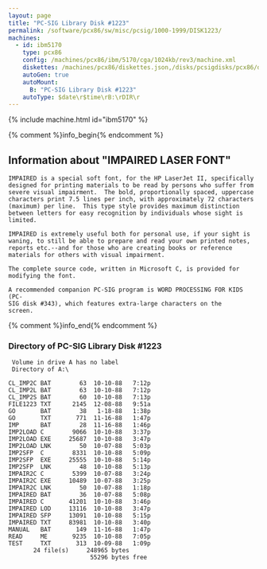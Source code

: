 ```yaml
---
layout: page
title: "PC-SIG Library Disk #1223"
permalink: /software/pcx86/sw/misc/pcsig/1000-1999/DISK1223/
machines:
  - id: ibm5170
    type: pcx86
    config: /machines/pcx86/ibm/5170/cga/1024kb/rev3/machine.xml
    diskettes: /machines/pcx86/diskettes.json,/disks/pcsigdisks/pcx86/diskettes.json
    autoGen: true
    autoMount:
      B: "PC-SIG Library Disk #1223"
    autoType: $date\r$time\rB:\rDIR\r
---
```


{% include machine.html id="ibm5170" %}

{% comment %}info_begin{% endcomment %}

## Information about "IMPAIRED LASER FONT"

    IMPAIRED is a special soft font, for the HP LaserJet II, specifically
    designed for printing materials to be read by persons who suffer from
    severe visual impairment.  The bold, proportionally spaced, uppercase
    characters print 7.5 lines per inch, with approximately 72 characters
    (maximum) per line.  This type style provides maximum distinction
    between letters for easy recognition by individuals whose sight is
    limited.
    
    IMPAIRED is extremely useful both for personal use, if your sight is
    waning, to still be able to prepare and read your own printed notes,
    reports etc.--and for those who are creating books or reference
    materials for others with visual impairment.
    
    The complete source code, written in Microsoft C, is provided for
    modifying the font.
    
    A recommended companion PC-SIG program is WORD PROCESSING FOR KIDS (PC-
    SIG disk #343), which features extra-large characters on the
    screen.
{% comment %}info_end{% endcomment %}


### Directory of PC-SIG Library Disk #1223

     Volume in drive A has no label
     Directory of A:\

    CL_IMP2C BAT        63  10-10-88   7:12p
    CL_IMP2L BAT        63  10-10-88   7:12p
    CL_IMP2S BAT        60  10-10-88   7:13p
    FILE1223 TXT      2145  12-08-88   9:51a
    GO       BAT        38   1-18-88   1:38p
    GO       TXT       771  11-16-88   1:47p
    IMP      BAT        28  11-16-88   1:46p
    IMP2LOAD C        9066  10-10-88   3:37p
    IMP2LOAD EXE     25687  10-10-88   3:47p
    IMP2LOAD LNK        50  10-07-88   5:03p
    IMP2SFP  C        8331  10-10-88   5:09p
    IMP2SFP  EXE     25555  10-10-88   5:14p
    IMP2SFP  LNK        48  10-10-88   5:13p
    IMPAIR2C C        5399  10-07-88   3:24p
    IMPAIR2C EXE     10489  10-07-88   3:25p
    IMPAIR2C LNK        50  10-07-88   1:18p
    IMPAIRED BAT        36  10-07-88   5:08p
    IMPAIRED C       41201  10-10-88   3:46p
    IMPAIRED LOD     13116  10-10-88   3:47p
    IMPAIRED SFP     13091  10-10-88   5:15p
    IMPAIRED TXT     83981  10-10-88   3:40p
    MANUAL   BAT       149  11-16-88   1:47p
    READ     ME       9235  10-10-88   7:05p
    TEST     TXT       313  10-09-88   1:09p
           24 file(s)     248965 bytes
                           55296 bytes free
